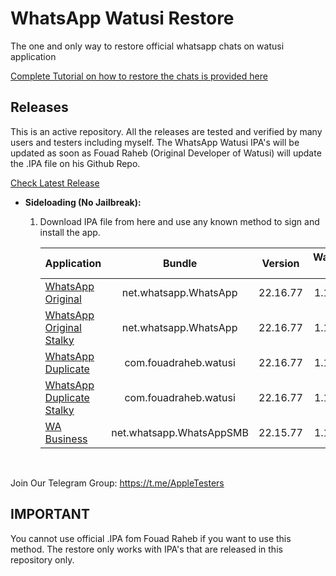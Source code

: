 [original]: https://github.com/iammanpreetsingh/WhatsApp-Watusi-Restore/releases/download/v22.16.77/WhatsApp.Original.v22.16.77.-.Manpreet.Singh.ipa
[original-stalky]: https://github.com/iammanpreetsingh/WhatsApp-Watusi-Restore/releases/download/v22.16.77/WhatsApp.Original.Stalky.v22.16.77.-.Manpreet.Singh.ipa
[duplicate]: https://github.com/iammanpreetsingh/WhatsApp-Watusi-Restore/releases/download/v22.16.77/WhatsApp.Duplicate.v22.16.77.-.Manpreet.Singh.ipa
[duplicate-stalky]: https://github.com/iammanpreetsingh/WhatsApp-Watusi-Restore/releases/download/v22.16.77/WhatsApp.Duplicate.Stalky.v22.17.66.-.Manpreet.Singh.ipa
[business]: https://github.com/iammanpreetsingh/WhatsApp-Watusi-Restore/releases/download/v22.16.77/WA.Business.v22.16.77.-.Manpreet.singh.ipa

# WhatsApp Watusi Restore

The one and only way to restore official whatsapp chats on watusi application

[Complete Tutorial on how to restore the chats is provided here](https://bit.ly/Watusi-Manpreet)


## Releases

This is an active repository. All the releases are tested and verified by many users and testers including myself. 
The WhatsApp Watusi IPA's will be updated as soon as Fouad Raheb (Original Developer of Watusi) will update the .IPA file on his Github Repo. 

[Check Latest Release](https://github.com/iammanpreetsingh/WhatsApp-Watusi-Restore/releases/latest)

* **Sideloading (No Jailbreak):** 

    1. Download IPA file from here and use any known method to sign and install the app.

        | Application | Bundle | Version | Watusi 3 | Stalky |
        | ------------------ |:---------:|:------:|:------:|:------:|
        | [WhatsApp Original][original] | net.whatsapp.WhatsApp | 22.16.77 | 1.1.32 | - |
        | [WhatsApp Original Stalky][original-stalky] | net.whatsapp.WhatsApp | 22.16.77 | 1.1.32 | 4.1.14 |
        | [WhatsApp Duplicate][duplicate] | com.fouadraheb.watusi | 22.16.77 | 1.1.32 | - |
        | [WhatsApp Duplicate Stalky][duplicate-stalky] | com.fouadraheb.watusi | 22.16.77 | 1.1.32 | 4.1.14 |
        | [WA Business][business] | net.whatsapp.WhatsAppSMB | 22.15.77 | 1.1.32 | - |
        

&nbsp;

Join Our Telegram Group: https://t.me/AppleTesters


## IMPORTANT

You cannot use official .IPA fom Fouad Raheb if you want to use this method. The restore only works with IPA's that are released in this repository only. 

